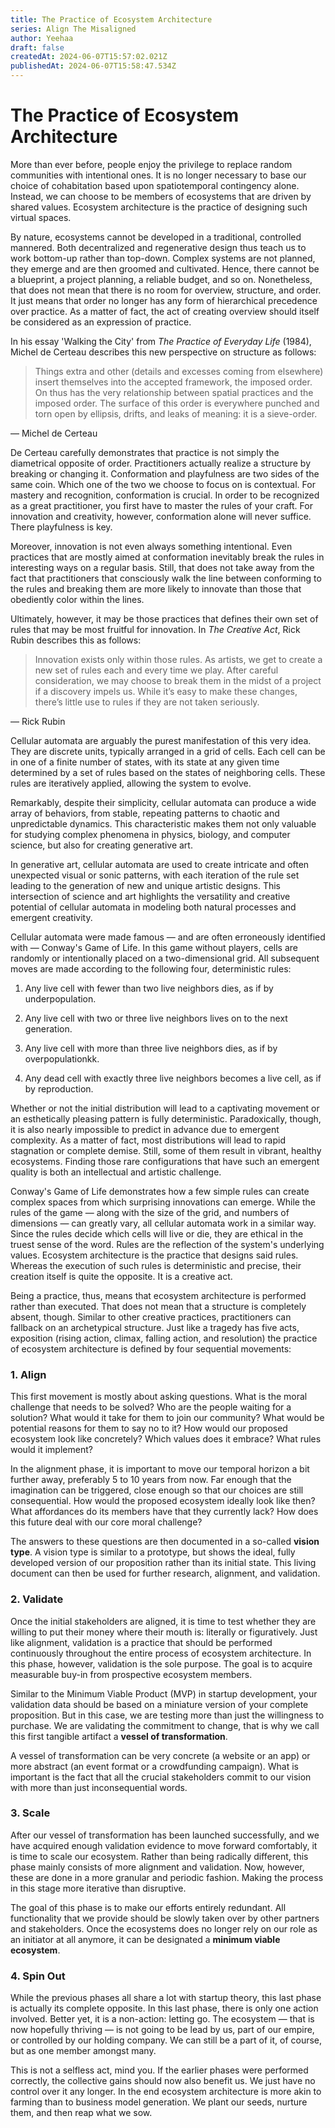 ```yaml
---
title: The Practice of Ecosystem Architecture
series: Align The Misaligned
author: Yeehaa
draft: false
createdAt: 2024-06-07T15:57:02.021Z
publishedAt: 2024-06-07T15:58:47.534Z
---
```

# The Practice of Ecosystem Architecture

More than ever before, people enjoy the privilege to replace random communities with intentional ones. It is no longer necessary to base our choice of cohabitation based upon spatiotemporal contingency alone. Instead, we can choose to be members of ecosystems that are driven by shared values. Ecosystem architecture is the practice of designing such virtual spaces.

By nature, ecosystems cannot be developed in a traditional, controlled mannered. Both decentralized and regenerative design thus teach us to work bottom-up rather than top-down. Complex systems are not planned, they emerge and are then groomed and cultivated. Hence, there cannot be a blueprint, a project planning, a reliable budget, and so on. Nonetheless, that does not mean that there is no room for overview, structure, and order. It just means that order no longer has any form of hierarchical precedence over practice. As a matter of fact, the act of creating overview should itself be considered as an expression of practice. 

In his essay 'Walking the City' from *The Practice of Everyday Life* (1984), Michel de Certeau describes this new perspective on structure as follows:

> Things extra and other (details and excesses coming from elsewhere) insert themselves into the accepted framework, the imposed order. On thus has the very relationship between spatial practices and the imposed order. The surface of this order is everywhere punched and torn open by ellipsis, drifts, and leaks of meaning: it is a sieve-order.

— Michel de Certeau

De Certeau carefully demonstrates that practice is not simply the diametrical opposite of order. Practitioners actually realize a structure by breaking or changing it. Conformation and playfulness are two sides of the same coin. Which one of the two we choose to focus on is contextual. For mastery and recognition, conformation is crucial. In order to be recognized as a great practitioner, you first have to master the rules of your craft. For innovation and creativity, however, conformation alone will never suffice. There playfulness is key.

Moreover, innovation is not even always something intentional. Even practices that are mostly aimed at conformation inevitably break the rules in interesting ways on a regular basis. Still, that does not take away from the fact that practitioners that consciously walk the line between conforming to the rules and breaking them are more likely to innovate than those that obediently color within the lines. 

Ultimately, however, it may be those practices that defines their own set of rules that may be most fruitful for innovation. In *The Creative Act*, Rick Rubin describes this as follows: 

> Innovation exists only within those rules. As artists, we get to create a new set of rules each and every time we play. After careful consideration, we may choose to break them in the midst of a project if a discovery impels us. While it’s easy to make these changes, there’s little use to rules if they are not taken seriously.

— Rick Rubin

Cellular automata are arguably the purest manifestation of this very idea. They are discrete units, typically arranged in a grid of cells. Each cell can be in one of a finite number of states, with its state at any given time determined by a set of rules based on the states of neighboring cells. These rules are iteratively applied, allowing the system to evolve. 

Remarkably, despite their simplicity, cellular automata can produce a wide array of behaviors, from stable, repeating patterns to chaotic and unpredictable dynamics. This characteristic makes them not only valuable for studying complex phenomena in physics, biology, and computer science, but also for creating generative art. 

In generative art, cellular automata are used to create intricate and often unexpected visual or sonic patterns, with each iteration of the rule set leading to the generation of new and unique artistic designs. This intersection of science and art highlights the versatility and creative potential of cellular automata in modeling both natural processes and emergent creativity.

Cellular automata were made famous — and are often erroneously identified with — Conway's Game of Life. In this game without players, cells are randomly or intentionally placed on a two-dimensional grid. All subsequent moves are made according to the following four, deterministic rules: 

1. Any live cell with fewer than two live neighbors dies, as if by underpopulation.

1. Any live cell with two or three live neighbors lives on to the next generation.

1. Any live cell with more than three live neighbors dies, as if by overpopulationkk.

1. Any dead cell with exactly three live neighbors becomes a live cell, as if by reproduction.

Whether or not the initial distribution will lead to a captivating movement or an esthetically pleasing pattern is fully deterministic. Paradoxically, though, it is also nearly impossible to predict in advance due to emergent complexity. As a matter of fact, most distributions will lead to rapid stagnation or complete demise. Still, some of them result in vibrant, healthy ecosystems. Finding those rare configurations that have such an emergent quality is both an intellectual and artistic challenge.

Conway's Game of Life demonstrates how a few simple rules can create complex spaces from which surprising innovations can emerge. While the rules of the game — along with the size of the grid, and numbers of dimensions — can greatly vary, all cellular automata work in a similar way. Since the rules decide which cells will live or die, they are ethical in the truest sense of the word. Rules are the reflection of the system's underlying values. Ecosystem architecture is the practice that designs said rules. Whereas the execution of such rules is deterministic and precise, their creation itself is quite the opposite. It is a creative act. 

Being a practice, thus, means that ecosystem architecture is performed rather than executed. That does not mean that a structure is completely absent, though. Similar to other creative practices, practitioners can fallback on an archetypical structure. Just like a tragedy has five acts, exposition (rising action, climax, falling action, and resolution) the practice of ecosystem architecture is defined by four sequential movements:

### 1. Align

This first movement is mostly about asking questions. What is the moral challenge that needs to be solved? Who are the people waiting for a solution? What would it take for them to join our community? What would be potential reasons for them to say no to it? How would our proposed ecosystem look like concretely? Which values does it embrace? What rules would it implement? 

In the alignment phase, it is important to move our temporal horizon a bit further away, preferably 5 to 10 years from now. Far enough that the imagination can be triggered, close enough so that our choices are still consequential. How would the proposed ecosystem ideally look like then? What affordances do its members have that they currently lack? How does this future deal with our core moral challenge?

The answers to these questions are then documented in a so-called **vision type**. A vision type is similar to a prototype, but shows the ideal, fully developed version of our proposition rather than its initial state. This living document can then be used for further research, alignment, and validation.

### 2. Validate

Once the initial stakeholders are aligned, it is time to test whether they are willing to put their money where their mouth is: literally or figuratively. Just like alignment, validation is a practice that should be performed continuously throughout the entire process of ecosystem architecture. In this phase, however, validation is the sole purpose. The goal is to acquire measurable buy-in from prospective ecosystem members.

Similar to the Minimum Viable Product (MVP) in startup development, your validation data should be based on a miniature version of your complete proposition. But in this case, we are testing more than just the willingness to purchase. We are validating the commitment to change, that is why we call this first tangible artifact a **vessel of transformation**. 

A vessel of transformation can be very concrete (a website or an app) or more abstract (an event format or a crowdfunding campaign). What is important is the fact that all the crucial stakeholders commit to our vision with more than just inconsequential words.

### 3. Scale

After our vessel of transformation has been launched successfully, and we have acquired enough validation evidence to move forward comfortably, it is time to scale our ecosystem. Rather than being radically different, this phase mainly consists of more alignment and validation. Now, however, these are done in a more granular and periodic fashion. Making the process in this stage more iterative than disruptive.

The goal of this phase is to make our efforts entirely redundant. All functionality that we provide should be slowly taken over by other partners and stakeholders. Once the ecosystems does no longer rely on our role as an initiator at all anymore, it can be designated a **minimum viable ecosystem**.

### 4. Spin Out

While the previous phases all share a lot with startup theory, this last phase is actually its complete opposite. In this last phase, there is only one action involved. Better yet, it is a non-action: letting go. The ecosystem — that is now hopefully thriving — is not going to be lead by us, part of our empire, or controlled by our holding company. We can still be a part of it, of course, but as one member amongst many. 

This is not a selfless act, mind you. If the earlier phases were performed correctly, the collective gains should now also benefit us. We just have no control over it any longer. In the end ecosystem architecture is more akin to farming than to business model generation. We plant our seeds, nurture them, and then reap what we sow.

